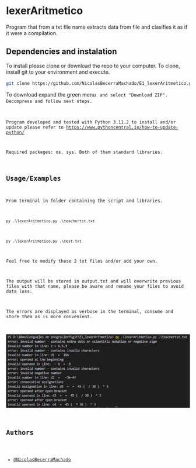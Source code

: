 
# lexerAritmetico

Program that from a txt file name extracts data from file and clasifies it as if it were a compilation.


## Dependencies and instalation

To install please clone or download the repo to your computer. To clone, install git to your environment and execute.

```bash
git clone https://github.com/NicolasBecerraMachado/E1_lexerAritmetico.git
```

To download expand the green menu <Code> and select "Download ZIP". Decompress and follow next steps.

Program developed and tested with Python 3.11.2
to install and/or update please refer to https://www.pythoncentral.io/how-to-update-python/

Required packages: os, sys. Both of them standard libraries.
    
## Usage/Examples

From terminal in folder containing the script and libraries.

```python
py .\lexerAritmetico.py .\teachertst.txt
```
```python
py .\lexerAritmetico.py .\test.txt
```

Feel free to modify these 2 txt files and/or add your own.

The output will be stored in output.txt and will overwrite previous files with that name, please be aware and rename your files to avoid data loss.

The errors are displayed as verbose in the terminal, consume and store them as is more convenient.

![run example](extest.png)


## Authors

- [@NicolasBecerraMachado](https://github.com/NicolasBecerraMachado)